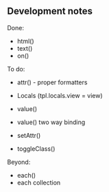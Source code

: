 Development notes
-----------------

Done:

 * html()
 * text()
 * on()

To do:

 * attr() - proper formatters

 * Locals (tpl.locals.view = view)

 * value()
 * value() two way binding

 * setAttr()
 * toggleClass()

Beyond:

 * each()
 * each collection

